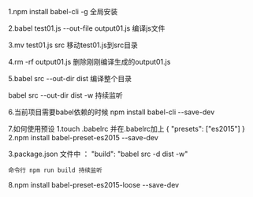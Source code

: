 
1.npm install babel-cli -g 全局安装

2.babel test01.js --out-file output01.js  编译js文件

3.mv test01.js src  移动test01.js到src目录

4.rm -rf output01.js  删除刚刚编译生成的output01.js

5.babel src --out-dir dist   编译整个目录

  babel src --out-dir dist -w  持续监听

6.当前项目需要babel依赖的时候 npm install babel-cli --save-dev

7.如何使用预设
  1.touch .babelrc  并在.babelrc加上
  {
    "presets": ["es2015"]
  }
  2.npm install babel-preset-es2015 --save-dev

  3.package.json 文件中 ：
    "build": "babel src -d dist -w"

    命令行 npm run build 持续监听
8.npm install babel-preset-es2015-loose --save-dev



